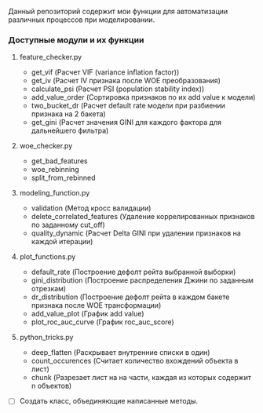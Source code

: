 Данный репозиторий содержит мои функции для автоматизации различных процессов при моделировании.

### Доступные модули и их функции

1. feature_checker.py
    - get_vif (Расчет VIF (variance inflation factor))
    - get_iv (Расчет IV признака после WOE преобразования)
    - calculate_psi (Расчет PSI (population stability index))
    - add_value_order (Сортировка признаков по их add value к модели)
    - two_bucket_dr (Расчет default rate модели при разбиении признака на 2 бакета)
    - get_gini (Расчет значения GINI для каждого фактора для дальнейшего фильтра)
    
2. woe_checker.py
    - get_bad_features
    - woe_rebinning
    - split_from_rebinned
    
3. modeling_function.py
    - validation (Метод кросс валидации)
    - delete_correlated_features (Удаление коррелированных признаков по заданному cut_off)
    - quality_dynamic (Расчет Delta GINI при удалении признаков на каждой итерации)
    
4. plot_functions.py
    - default_rate (Построение дефолт рейта выбранной выборки)
    - gini_distribution (Построение распределения Джини по заданным отрезкам)
    - dr_distribution (Построение дефолт рейта в каждом бакете признака после WOE трансформации)
    - add_value_plot (График add value)
    - plot_roc_auc_curve (График roc_auc_score)
    
5. python_tricks.py
    - deep_flatten (Раскрывает внутренние списки в один)
    - count_occurences (Считает количество вхождений объекта в лист)
    - chunk (Разрезает лист на на части, каждая из которых содержит n объектов)

- [ ] Cоздать класс, объединяющие написанные методы.